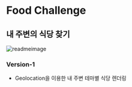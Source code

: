 # Food Challenge
## 내 주변의 식당 찾기
![readmeimage](https://user-images.githubusercontent.com/81913945/189767524-beba2bef-8c63-4ea1-95bc-d0b5f034a8c8.png)
### Version-1
* Geolocation을 이용한 내 주변 테마별 식당 렌더링
